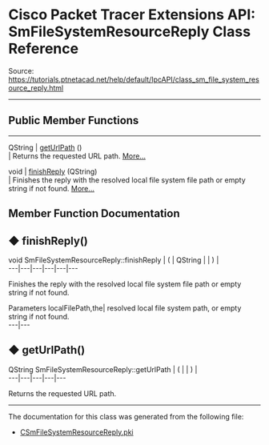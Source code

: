 # Cisco Packet Tracer Extensions API: SmFileSystemResourceReply Class Reference

Source: https://tutorials.ptnetacad.net/help/default/IpcAPI/class_sm_file_system_resource_reply.html

---

##  Public Member Functions  
  
---  
QString | [getUrlPath](class_sm_file_system_resource_reply.html#a927b79a246c7b8a7e7a83963e97af66b) ()  
| Returns the requested URL path. [More...](class_sm_file_system_resource_reply.html#a927b79a246c7b8a7e7a83963e97af66b)  
  
void | [finishReply](class_sm_file_system_resource_reply.html#a321ac8faaf039e0f4d83bc23ec56b5b6) (QString)  
| Finishes the reply with the resolved local file system file path or empty string if not found. [More...](class_sm_file_system_resource_reply.html#a321ac8faaf039e0f4d83bc23ec56b5b6)  
  
  
## Member Function Documentation

## ◆ finishReply()

void SmFileSystemResourceReply::finishReply  | ( | QString  | | ) |   
---|---|---|---|---|---  
  
Finishes the reply with the resolved local file system file path or empty string if not found. 

Parameters
     localFilePath,the| resolved local file system path, or empty string if not found.   
---|---  
  
## ◆ getUrlPath()

QString SmFileSystemResourceReply::getUrlPath  | ( | | ) |   
---|---|---|---|---  
  
Returns the requested URL path. 

* * *

The documentation for this class was generated from the following file:

  * [CSmFileSystemResourceReply.pki](_c_sm_file_system_resource_reply_8pki.html)


